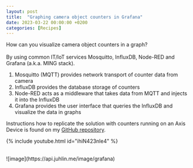 ```yaml
---
layout: post
title:  "Graphing camera object counters in Grafana"
date: 2023-03-22 00:00:00 +0200
categories: [Recipes]
---
```


How can you visualize camera object counters in a graph?  
  \
By using common IT/IoT services Mosquitto, InfluxDB, Node-RED and Grafana (a.k.a. MING stack).

1. Mosquitto (MQTT) provides network transport of counter data from camera
2. InfluxDB provides the database storage of counters
3. Node-RED acts as a middleware that takes data from MQTT and injects it into the InfluxDB
4. Grafana provides the user interface that queries the InfluxDB and visualize the data in graphs

Instructions how to replicate the solution with counters running on an Axis Device is found on my [GitHub repository](https://github.com/pandosme/ming-object-counter-graph).  
  
  
{% include youtube.html id="ihiN423nle4" %}

<br/>
![image](https://api.juhlin.me/image/grafana)
